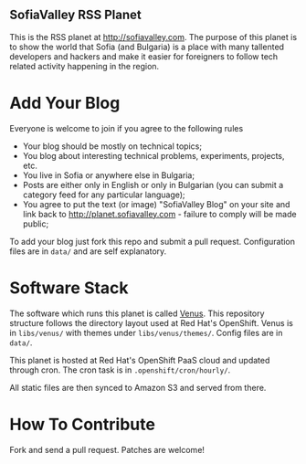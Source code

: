 SofiaValley RSS Planet
----------------------

This is the RSS planet at <http://sofiavalley.com>. The purpose of this planet
is to show the world that Sofia (and Bulgaria) is a place with many tallented
developers and hackers and make it easier for foreigners to follow tech related
activity happening in the region.

Add Your Blog
=============

Everyone is welcome to join if you agree to the following rules

* Your blog should be mostly on technical topics;
* You blog about interesting technical problems, experiments, projects, etc.
* You live in Sofia or anywhere else in Bulgaria;
* Posts are either only in English or only in Bulgarian
(you can submit a category feed for any particular language);
* You agree to put the text (or image) "SofiaValley Blog" on your site and
link back to <http://planet.sofiavalley.com> - failure to comply will be made
public;

To add your blog just fork this repo and submit a pull request. Configuration
files are in `data/` and are self explanatory. 


Software Stack
==============

The software which runs this planet is called
[Venus](https://github.com/rubys/venus). This repository structure follows the
directory layout used at Red Hat's OpenShift. Venus is in `libs/venus/` with
themes under `libs/venus/themes/`. Config files are in `data/`.

This planet is hosted at Red Hat's OpenShift PaaS cloud and updated through
cron. The cron task is in `.openshift/cron/hourly/`.

All static files are then synced to Amazon S3 and served from there.

How To Contribute
=================

Fork and send a pull request. Patches are welcome!
